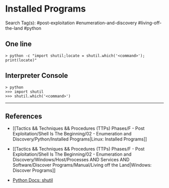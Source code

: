 # Installed Programs

Search Tag(s): #post-exploitation #enumeration-and-discovery #living-off-the-land #python

## One line

```
> python -c "import shutil;locate = shutil.which('<command>'); print(locate)"
```

## Interpreter Console

```
> python
>>> import shutil
>>> shutil.which('<command>')
```

---
## References

- [[Tactics && Techniques && Procedures (TTPs) Phases/F - Post Exploitation/Shell Is The Beginning/02 - Enumeration and Discovery/Python/Installed Programs|Linux: Installed Programs]]

- [[Tactics && Techniques && Procedures (TTPs) Phases/F - Post Exploitation/Shell Is The Beginning/02 - Enumeration and Discovery/Windows/Host/Processes AND Services AND Software/Discover Programs/Manual/Living off the Land|Windows: Discover Programs]]

- [Python Docs: shutil](https://docs.python.org/3/library/shutil.html)